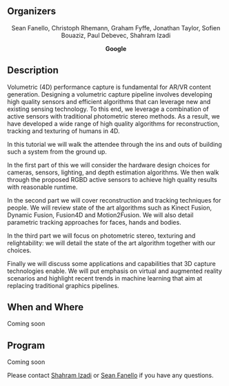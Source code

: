## Organizers
<p style="text-align: center;"> Sean Fanello, Christoph Rhemann, Graham Fyffe,  Jonathan Taylor, Sofien Bouaziz, Paul Debevec, Shahram Izadi
</p>
<p style="text-align: center;"> <b> Google </b> </p>

## Description
Volumetric (4D) performance capture is fundamental for AR/VR content generation.  Designing a volumetric capture pipeline involves developing high quality sensors and efficient algorithms that can leverage new and existing sensing technology. To this end, we leverage a combination of active sensors with traditional photometric stereo methods. As a result, we have developed a wide range of high quality algorithms for reconstruction, tracking and texturing of humans in 4D.

In this tutorial we will walk the attendee through the ins and outs of building such a system from the ground up.

In the first part of this we will consider the hardware design choices for cameras, sensors, lighting, and depth estimation algorithms.  We then walk through the proposed RGBD active sensors to achieve high quality results with reasonable runtime.

In the second part we will cover reconstruction and tracking techniques for people. We will review state of the art algorithms such as Kinect Fusion, Dynamic Fusion, Fusion4D and Motion2Fusion. We will also detail parametric tracking approaches for faces, hands and bodies. 

In the third part we will focus on photometric stereo, texturing and relightability: we will detail the state of the art algorithm together with our choices.

Finally we will discuss some applications and capabilities that 3D capture technologies enable. We will put emphasis on virtual and augmented reality scenarios and highlight recent trends in machine learning that aim at replacing traditional graphics pipelines.

## When and Where
Coming soon

## Program
Coming soon

Please contact  [Shahram Izadi](mailto:shahrami@google.com) or [Sean Fanello](mailto:seanfa@google.com) if you have any questions.
